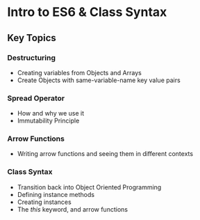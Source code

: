# Intro to ES6 & Class Syntax

## Key Topics

### Destructuring
- Creating variables from Objects and Arrays
- Create Objects with same-variable-name key value pairs

### Spread Operator
- How and why we use it
- Immutability Principle

### Arrow Functions
- Writing arrow functions and seeing them in different contexts

### Class Syntax
- Transition back into Object Oriented Programming
- Defining instance methods
- Creating instances
- The *this* keyword, and arrow functions